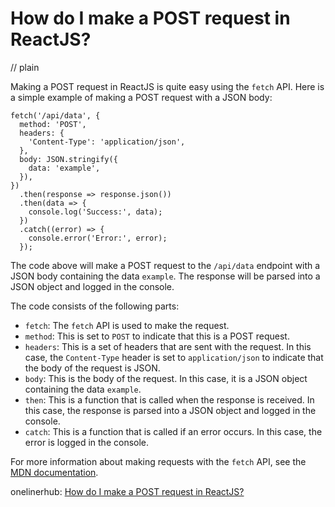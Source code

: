 # How do I make a POST request in ReactJS?
// plain

Making a POST request in ReactJS is quite easy using the `fetch` API. Here is a simple example of making a POST request with a JSON body:

```
fetch('/api/data', {
  method: 'POST',
  headers: {
    'Content-Type': 'application/json',
  },
  body: JSON.stringify({
    data: 'example',
  }),
})
  .then(response => response.json())
  .then(data => {
    console.log('Success:', data);
  })
  .catch((error) => {
    console.error('Error:', error);
  });
```

The code above will make a POST request to the `/api/data` endpoint with a JSON body containing the data `example`. The response will be parsed into a JSON object and logged in the console.

The code consists of the following parts:
- `fetch`: The `fetch` API is used to make the request.
- `method`: This is set to `POST` to indicate that this is a POST request.
- `headers`: This is a set of headers that are sent with the request. In this case, the `Content-Type` header is set to `application/json` to indicate that the body of the request is JSON.
- `body`: This is the body of the request. In this case, it is a JSON object containing the data `example`.
- `then`: This is a function that is called when the response is received. In this case, the response is parsed into a JSON object and logged in the console.
- `catch`: This is a function that is called if an error occurs. In this case, the error is logged in the console.

For more information about making requests with the `fetch` API, see the [MDN documentation](https://developer.mozilla.org/en-US/docs/Web/API/Fetch_API).

onelinerhub: [How do I make a POST request in ReactJS?](https://onelinerhub.com/reactjs/how-do-i-make-a-post-request-in-reactjs)
